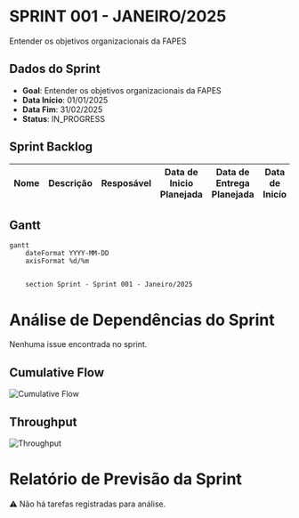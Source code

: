 # SPRINT 001 - JANEIRO/2025

Entender os objetivos organizacionais da FAPES

## Dados do Sprint
* **Goal**:  Entender os objetivos organizacionais da FAPES
* **Data Início**: 01/01/2025
* **Data Fim**: 31/02/2025
* **Status**: IN_PROGRESS
## Sprint Backlog

|Nome |Descrição|Resposável |Data de Inicio Planejada| Data de Entrega Planejada| Data de Inicío | Data Entrega | Status|
|:----|:---------|:-------- |:----------------------:| :-----------------------:| :------------: |:------------:|:-----:|

     
## Gantt 

```mermaid
gantt
    dateFormat YYYY-MM-DD
    axisFormat %d/%m


    section Sprint - Sprint 001 - Janeiro/2025
```

# Análise de Dependências do Sprint

Nenhuma issue encontrada no sprint.
            
## Cumulative Flow
![ Cumulative Flow](./charts/cfd-sprint1.svg)

## Throughput
![ Throughput](./charts/throuput-sprint1.svg)
        
# Relatório de Previsão da Sprint

⚠️ Não há tarefas registradas para análise.
        
